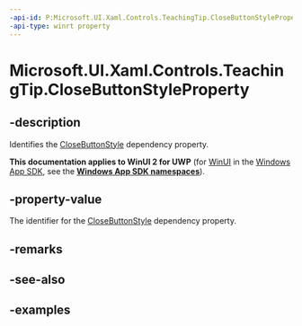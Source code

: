 ```yaml
---
-api-id: P:Microsoft.UI.Xaml.Controls.TeachingTip.CloseButtonStyleProperty
-api-type: winrt property
---
```


# Microsoft.UI.Xaml.Controls.TeachingTip.CloseButtonStyleProperty

<!--
public static Windows.UI.Xaml.DependencyProperty CloseButtonStyleProperty { get; }
-->

## -description

Identifies the [CloseButtonStyle](teachingtip_closebuttonstyle.md) dependency property.

**This documentation applies to WinUI 2 for UWP** (for [WinUI](/windows/apps/winui/winui3/) in the [Windows App SDK](/windows/apps/windows-app-sdk/), see the **[Windows App SDK namespaces](/windows/windows-app-sdk/api/winrt/)**).

## -property-value

The identifier for the [CloseButtonStyle](teachingtip_closebuttonstyle.md) dependency property.

## -remarks

## -see-also

## -examples

